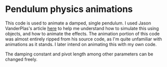 # Pendulum physics animations

This code is used to animate a damped, single pendulum. I used Jason VanderPlas's article [here](https://jakevdp.github.io/blog/2012/08/18/matplotlib-animation-tutorial/) to help me understand how to simulate this using objects, and how to animate the effects. The animation portion of this code was almost entirely ripped from his source code, as I'm quite unfamiliar with animations as it stands. I later intend on animating this with my own code. 

The damping constant and pivot length among other parameters can be changed freely. 
